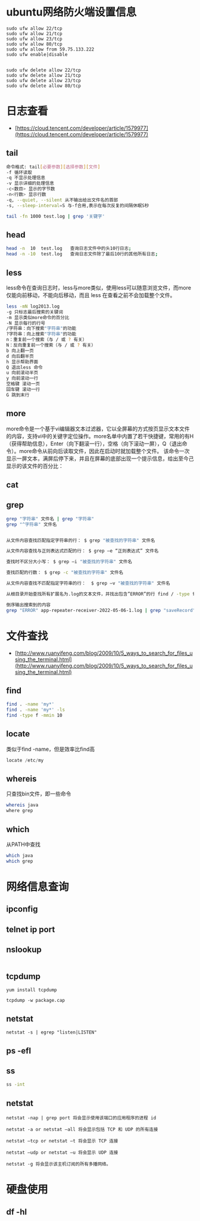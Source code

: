 # ubuntu网络防火端设置信息

```shell
sudo ufw allow 22/tcp
sudo ufw allow 21/tcp
sudo ufw allow 23/tcp
sudo ufw allow 80/tcp
sudo ufw allow from 59.75.133.222
sudo ufw enable|disable


sudo ufw delete allow 22/tcp
sudo ufw delete allow 21/tcp
sudo ufw delete allow 23/tcp
sudo ufw delete allow 80/tcp
```

# 日志查看

- [https://cloud.tencent.com/developer/article/1579977](https://cloud.tencent.com/developer/article/1579977)

## tail

```bash
命令格式: tail[必要参数][选择参数][文件]
-f 循环读取
-q 不显示处理信息
-v 显示详细的处理信息
-c<数目> 显示的字节数
-n<行数> 显示行数
-q, --quiet, --silent 从不输出给出文件名的首部
-s, --sleep-interval=S 与-f合用,表示在每次反复的间隔休眠S秒

tail -fn 1000 test.log | grep '关键字'
```

## head

```bash
head -n  10  test.log   查询日志文件中的头10行日志;
head -n -10  test.log   查询日志文件除了最后10行的其他所有日志;
```

## less

less命令在查询日志时，less与more类似，使用less可以随意浏览文件，而more仅能向前移动，不能向后移动，而且 less 在查看之前不会加载整个文件。

```bash
less -mN log2013.log 
-g 只标志最后搜索的关键词
-m 显示类似more命令的百分比
-N 显示每行的行号
/字符串：向下搜索"字符串"的功能
?字符串：向上搜索"字符串"的功能
n：重复前一个搜索（与 / 或 ? 有关）
N：反向重复前一个搜索（与 / 或 ? 有关）
b 向上翻一页
d 向后翻半页
h 显示帮助界面
Q 退出less 命令
u 向前滚动半页
y 向前滚动一行
空格键 滚动一页
回车键 滚动一行
G 跳到末行
```

## more

more命令是一个基于vi编辑器文本过滤器，它以全屏幕的方式按页显示文本文件的内容，支持vi中的关键字定位操作。more名单中内置了若干快捷键，常用的有H（获得帮助信息），Enter（向下翻滚一行），空格（向下滚动一屏），Q（退出命令）。more命令从前向后读取文件，因此在启动时就加载整个文件。
该命令一次显示一屏文本，满屏后停下来，并且在屏幕的底部出现一个提示信息，给出至今己显示的该文件的百分比：

## cat

## grep

```bash
grep "字符串" 文件名 | grep "字符串"
grep "^字符串" 文件名


从文件内容查找匹配指定字符串的行： $ grep "被查找的字符串" 文件名

从文件内容查找与正则表达式匹配的行： $ grep –e “正则表达式” 文件名

查找时不区分大小写： $ grep –i "被查找的字符串" 文件名

查找匹配的行数： $ grep -c "被查找的字符串" 文件名

从文件内容查找不匹配指定字符串的行：  $ grep –v "被查找的字符串" 文件名

从根目录开始查找所有扩展名为.log的文本文件，并找出包含”ERROR”的行 find / -type f -name "*.log" | xargs grep "ERROR"

倒序输出搜索到的内容
grep "ERROR" app-repeater-receiver-2022-05-06-1.log | grep "saveRecord" | sort -k2 -n -r -t:
```

# 文件查找

- [http://www.ruanyifeng.com/blog/2009/10/5_ways_to_search_for_files_using_the_terminal.html](http://www.ruanyifeng.com/blog/2009/10/5_ways_to_search_for_files_using_the_terminal.html)

## find

```bash
find . -name 'my*'
find . -name 'my*' -ls
find -type f -mmin 10
```

## locate

类似于find -name，但是效率比find高

```sql
locate /etc/my
```

## whereis

只查找bin文件，即一些命令

```bash
whereis java
where grep
```

## which

从PATH中查找

```bash
which java
which grep
```

# 网络信息查询

## ipconfig

## telnet ip port

## nslookup

```gitignore

```

## tcpdump

```shell
yum install tcpdump

tcpdump -w package.cap
```

## netstat

```gitignore
netstat -s | egrep "listen|LISTEN"
```

## ps -efl

## ss
```bash
ss -int
```

## netstat

```
netstat -nap | grep port 将会显示使用该端口的应用程序的进程 id

netstat -a or netstat –all 将会显示包括 TCP 和 UDP 的所有连接

netstat –tcp or netstat –t 将会显示 TCP 连接

netstat –udp or netstat –u 将会显示 UDP 连接

netstat -g 将会显示该主机订阅的所有多播网络。
```

# 硬盘使用

## df -hl